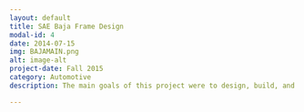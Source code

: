 ```yaml
---
layout: default
title: SAE Baja Frame Design
modal-id: 4
date: 2014-07-15
img: BAJAMAIN.png
alt: image-alt
project-date: Fall 2015
category: Automotive
description: The main goals of this project were to design, build, and test a one sixth scale SAE Baja frame. We were able to choose any material to build the frame out of as long as it met specific rules and guidelines implemented by SAE. My team then developed a CAD model of the frame and ran computer simulations to test for structural rigidity and deflection. The frame was then built to scale from the materials that were chosen by the team. Teams then competed against each other and judged in these three categories: Structural rigidity, Weight, and Design.

---
```

